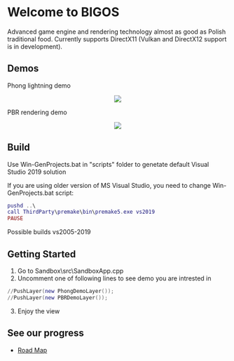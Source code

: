 # Welcome to BIGOS
Advanced game engine and rendering technology almost as good as Polish traditional food. Currently supports DirectX11 (Vulkan and DirectX12 support is in development).

## Demos
<p>Phong lightning demo</p>
<p align="center">
  <img src="https://github.com/MBahyrycz/BIGOS/blob/main/Resources/Demos/phongDemo.png?raw=true" />
</p>

<p>PBR rendering demo</p>
<p align="center">
  <img src="https://github.com/MBahyrycz/BIGOS/blob/main/Resources/Demos/pbrDemo.png?raw=true" />
</p>

## Build
Use Win-GenProjects.bat in "scripts" folder to genetate default Visual Studio 2019 solution

If you are using older version of MS Visual Studio, you need to change Win-GenProjects.bat script:

```lua  
pushd ..\
call ThirdParty\premake\bin\premake5.exe vs2019
PAUSE
```
Possible builds vs2005-2019

## Getting Started
1. Go to Sandbox\src\SandboxApp.cpp
2. Uncomment one of following lines to see demo you are intrested in
```lua  
//PushLayer(new PhongDemoLayer());
//PushLayer(new PBRDemoLayer());
```
3. Enjoy the view

## See our progress
* [Road Map](https://trello.com/b/gB7Valt5/bigos-goals)
